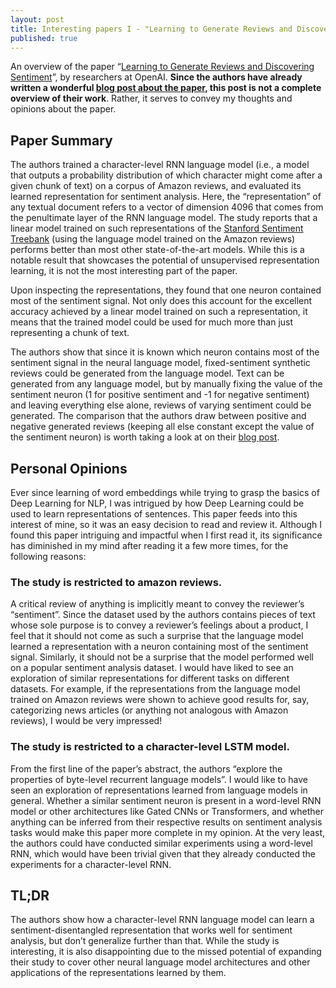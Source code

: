 ```yaml
---
layout: post
title: Interesting papers I - "Learning to Generate Reviews and Discovering Sentiment"
published: true
---
```


An overview of the paper “[Learning to Generate Reviews and Discovering Sentiment](https://arxiv.org/abs/1704.01444)”, by researchers at OpenAI. **Since the authors have already written a wonderful [blog post about the paper](https://openai.com/blog/unsupervised-sentiment-neuron/), this post is not a complete overview of their work**. Rather, it serves to convey my thoughts and opinions about the paper.

<!--break-->

## Paper Summary
The authors trained a character-level RNN language model (i.e., a model that outputs a probability distribution of which character might come after a given chunk of text) on a corpus of Amazon reviews, and evaluated its learned representation for sentiment analysis. Here, the “representation” of any textual document refers to a vector of dimension 4096 that comes from the penultimate layer of the RNN language model. The study reports that a linear model trained on such representations of the [Stanford Sentiment Treebank](https://nlp.stanford.edu/sentiment/treebank.html) (using the language model trained on the Amazon reviews) performs better than most other state-of-the-art models. While this is a notable result that showcases the potential of unsupervised representation learning, it is not the most interesting part of the paper.

  

Upon inspecting the representations, they found that one neuron contained most of the sentiment signal. Not only does this account for the excellent accuracy achieved by a linear model trained on such a representation, it means that the trained model could be used for much more than just representing a chunk of text.

  

The authors show that since it is known which neuron contains most of the sentiment signal in the neural language model, fixed-sentiment synthetic reviews could be generated from the language model. Text can be generated from any language model, but by manually fixing the value of the sentiment neuron (1 for positive sentiment and -1 for negative sentiment) and leaving everything else alone, reviews of varying sentiment could be generated. The comparison that the authors draw between positive and negative generated reviews (keeping all else constant except the value of the sentiment neuron) is worth taking a look at on their [blog post](https://openai.com/blog/unsupervised-sentiment-neuron/).

## Personal Opinions
Ever since learning of word embeddings while trying to grasp the basics of Deep Learning for NLP, I was intrigued by how Deep Learning could be used to learn representations of sentences. This paper feeds into this interest of mine, so it was an easy decision to read and review it. Although I found this paper intriguing and impactful when I first read it, its significance has diminished in my mind after reading it a few more times, for the following reasons:

### The study is restricted to amazon reviews. 
A critical review of anything is implicitly meant to convey the reviewer’s “sentiment”. Since the dataset used by the authors contains pieces of text whose sole purpose is to convey a reviewer’s feelings about a product, I feel that it should not come as such a surprise that the language model learned a representation with a neuron containing most of the sentiment signal. Similarly, it should not be a surprise that the model performed well on a popular sentiment analysis dataset. I would have liked to see an exploration of similar representations for different tasks on different datasets. For example, if the representations from the language model trained on Amazon reviews were shown to achieve good results for, say, categorizing news articles (or anything not analogous with Amazon reviews), I would be very impressed!

### The study is restricted to a character-level LSTM model.
From the first line of the paper’s abstract, the authors “explore the properties of byte-level recurrent language models”. I would like to have seen an exploration of representations learned from language models in general. Whether a similar sentiment neuron is present in a word-level RNN model or other architectures like Gated CNNs or Transformers, and whether anything can be inferred from their respective results on sentiment analysis tasks would make this paper more complete in my opinion. At the very least, the authors could have conducted similar experiments using a word-level RNN, which would have been trivial given that they already conducted the experiments for a character-level RNN.

## TL;DR
The authors show how a character-level RNN language model can learn a sentiment-disentangled representation that works well for sentiment analysis, but don’t generalize further than that. While the study is interesting, it is also disappointing due to the missed potential of expanding their study to cover other neural language model architectures and other applications of the representations learned by them.
